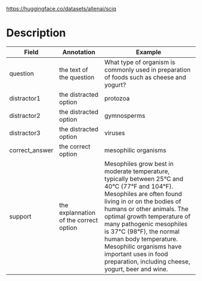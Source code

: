 https://huggingface.co/datasets/allenai/sciq

# Description
| Field          | Annotation                             | Example                                                                                                                                                                                                                                                                                                                                                                                                  |
| -------------- | -------------------------------------- | -------------------------------------------------------------------------------------------------------------------------------------------------------------------------------------------------------------------------------------------------------------------------------------------------------------------------------------------------------------------------------------------------------- |
| question       | the text of the question               | What type of organism is commonly used in preparation of foods such as cheese and yogurt?                                                                                                                                                                                                                                                                                                                |
| distractor1    | the distracted option                  | protozoa                                                                                                                                                                                                                                                                                                                                                                                                 |
| distractor2    | the distracted option                  | gymnosperms                                                                                                                                                                                                                                                                                                                                                                                              |
| distractor3    | the distracted option                  | viruses                                                                                                                                                                                                                                                                                                                                                                                                  |
| correct_answer | the correct option                     | mesophilic organisms                                                                                                                                                                                                                                                                                                                                                                                     |
| support        | the explannation of the correct option | Mesophiles grow best in moderate temperature, typically between 25°C and 40°C (77°F and 104°F). Mesophiles are often found living in or on the bodies of humans or other animals. The optimal growth temperature of many pathogenic mesophiles is 37°C (98°F), the normal human body temperature. Mesophilic organisms have important uses in food preparation, including cheese, yogurt, beer and wine. |